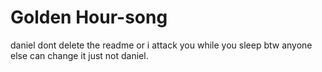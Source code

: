 # Golden Hour-song
daniel dont delete the readme or i attack you while you sleep
btw anyone else can change it just not daniel.
